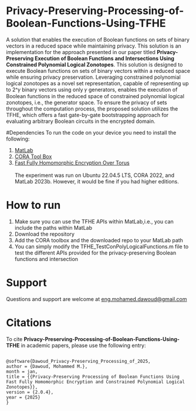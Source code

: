 # Privacy-Preserving-Processing-of-Boolean-Functions-Using-TFHE
A solution that enables the execution of Boolean functions on sets of binary vectors in a reduced space while maintaining privacy. This solution is an implementation for the approach presented in our paper titled <b>Privacy-Preserving Execution of Boolean Functions and
Intersections Using Constrained Polynomial Logical Zonotopes</b>.
This solution is designed to execute Boolean functions on sets of binary vectors within a reduced space while ensuring privacy preservation. Leveraging constrained polynomial logical zonotopes as a novel set representation, capable of representing up to 2^𝛾 binary vectors using only 𝛾 generators, enables the execution of Boolean functions in the reduced space of constrained polynomial logical zonotopes, i.e., the generator space. To ensure the privacy of sets throughout the computation process, the proposed solution utilizes the TFHE, which offers a fast gate-by-gate bootstrapping approach for evaluating arbitrary Boolean circuits in the encrypted domain.

#Dependencies
To run the code on your device you need to install the following:
1. [MatLab](https://www.mathworks.com/products/matlab.html)
2. [CORA Tool Box](https://tumcps.github.io/CORA/)
3. [Fast Fully Homomorphic Encryption Over Torus](https://tfhe.github.io/tfhe/)
   <br></br>
The experiment was run on Ubuntu 22.04.5 LTS, CORA 2022, and MatLab 2023b. However, it would be fine if you had higher editions.
# How to run
1. Make sure you can use the TFHE APIs within MatLab,i.e., you can include the paths within MatLab
3. Download the repository
4. Add the CORA toolbox and the downloaded repo to your MatLab path
5. You can simply modify the TFHE_TestConPolyLogicalFunctions.m file to test the different APIs provided for the privacy-preserving Boolean functions and intersection

# Support
Questions and support are welcome at eng.mohamed.dawoud@gmail.com

# Citations
To cite <b>Privacy-Preserving-Processing-of-Boolean-Functions-Using-TFHE</b> in academic papers, please use the following entry:

```text

@software{Dawoud_Privacy-Preserving_Processing_of_2025,
author = {Dawoud, Mohammed M.},
month = jan,
title = {{Privacy-Preserving Processing of Boolean Functions Using Fast Fully Homomorphic Encryption and Constrained Polynomial Logical Zonotopes}},
version = {2.0.4},
year = {2025}
}
```
